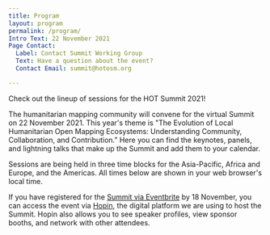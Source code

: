 ```yaml
---
title: Program
layout: program
permalink: /program/
Intro Text: 22 November 2021
Page Contact:
  Label: Contact Summit Working Group
  Text: Have a question about the event?
  Contact Email: summit@hotosm.org

---
```


Check out the lineup of sessions for the HOT Summit 2021!

The humanitarian mapping community will convene for the virtual Summit on 22 November 2021. This year's theme is "The Evolution of Local Humanitarian Open Mapping Ecosystems: Understanding Community, Collaboration, and Contribution.” Here you can find the keynotes, panels, and lightning talks that make up the Summit and add them to your calendar.

Sessions are being held in three time blocks for the Asia-Pacific, Africa and Europe, and the Americas. All times below are shown in your web browser's local time.

If you have registered for the [Summit via Eventbrite](https://www.eventbrite.com/e/humanitarian-openstreetmap-summit-2021-tickets-178256338507) by 18 November, you can access the event via [Hopin](https://hopin.com/events/humanitarian-openstreetmap-team-summit-2021), the digital platform we are using to host the Summit. Hopin also allows you to see speaker profiles, view sponsor booths, and network with other attendees.


